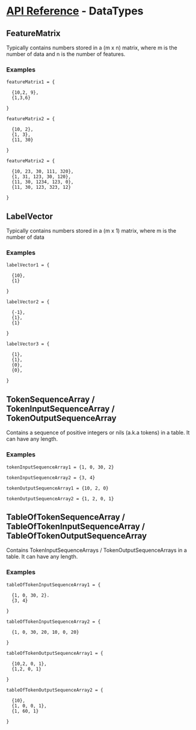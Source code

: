 # [API Reference](../API.md) - DataTypes

## FeatureMatrix

Typically contains numbers stored in a (m x n) matrix, where m is the number of data and n is the number of features.

### Examples

```
featureMatrix1 = {

  {10,2, 9},
  {1,3,6}

}

featureMatrix2 = {

  {10, 2},
  {1, 3},
  {11, 30}

}

featureMatrix2 = {

  {10, 23, 30, 111, 320},
  {1, 31, 123, 30, 120},
  {11, 30, 1234, 123, 0},
  {11, 30, 123, 323, 12}

}
```


## LabelVector

Typically contains numbers stored in a (m x 1) matrix, where m is the number of data

### Examples

```
labelVector1 = {

  {10},
  {1}

}

labelVector2 = {

  {-1},
  {1},
  {1}

}

labelVector3 = {

  {1},
  {1},
  {0},
  {0},

}
```


## TokenSequenceArray / TokenInputSequenceArray / TokenOutputSequenceArray

Contains a sequence of positive integers or nils (a.k.a tokens) in a table. It can have any length.

### Examples

```
tokenInputSequenceArray1 = {1, 0, 30, 2}

tokenInputSequenceArray2 = {3, 4}

tokenOutputSequenceArray1 = {10, 2, 0}

tokenOutputSequenceArray2 = {1, 2, 0, 1}
```


## TableOfTokenSequenceArray / TableOfTokenInputSequenceArray / TableOfTokenOutputSequenceArray

Contains TokenInputSequenceArrays / TokenOutputSequenceArrays in a table. It can have any length.

### Examples

```
tableOfTokenInputSequenceArray1 = {

  {1, 0, 30, 2}.
  {3, 4}

}

tableOfTokenInputSequenceArray2 = {

  {1, 0, 30, 20, 10, 0, 20}

}

tableOfTokenOutputSequenceArray1 = {

  {10,2, 0, 1},
  {1,2, 0, 1}

}

tableOfTokenOutputSequenceArray2 = {

  {10},
  {1, 0, 0, 1},
  {1, 60, 1}

}
```
